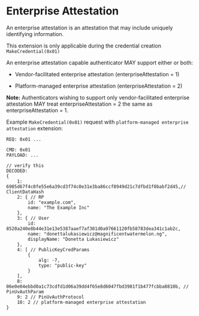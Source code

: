 # Enterprise Attestation

An enterprise attestation is an attestation that may include uniquely identifying information. 

This extension is only applicable during the credential creation `MakeCredential(0x01) `

An enterprise attestation capable authenticator MAY support either or both:

- Vendor-facilitated enterprise attestation (enterpriseAttestation = 1)

- Platform-managed enterprise attestation (enterpriseAttestation = 2)

**Note:** Authenticators wishing to support only vendor-facilitated enterprise attestation MAY treat enterpriseAttestation = 2 the same as enterpriseAttestation = 1.

Example `MakeCredential(0x01)` request with `platform-managed enterprise attestation` extension:

```
REQ: 0x01 ...

CMD: 0x01
PAYLOAD: ...

// verify this 
DECODED: 
{
    1: 6905d67f4c0fe55e6a39cd3f74c0e31e3ba86ccf8949d21c7dfbd1f0babf2d45,// ClientDataHash
    2: { // RP
        id: "example.com",
        name: "The Example Inc"
    },
    3: { // User
        id: 8520a240e8b44e31e13e5387aaef7af301d0a97661120fb58783dea341c1ab2c, 
        name: "donettalukasiewicz@magnificentwatermelon.ng",
        displayName: "Donetta Lukasiewicz"
    },
    4: [ // PublicKeyCredParams
        {
            alg: -7,
            type: "public-key"
        }
    ],
    8: 06e0e04ebbd0a1c73cdfd1d06a39dd4f65e8d6047fbd3981f1b477fcbba8810b, // PinUvAuthParam
    9: 2 // PinUvAuthProtocol
    10: 2 // platform-managed enterprise attestation
}
```
